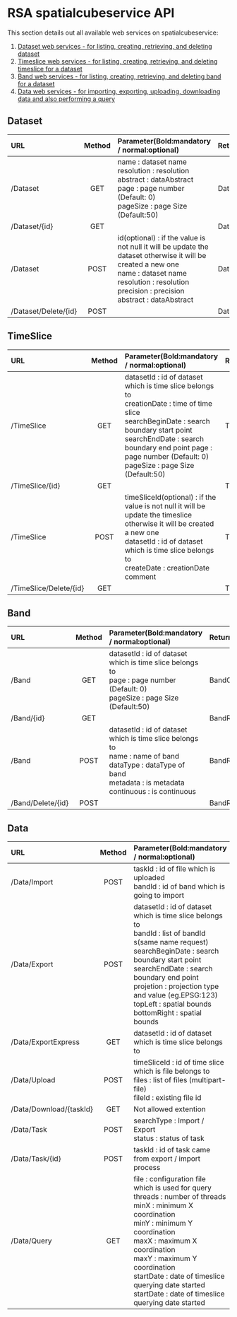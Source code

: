 # RSA spatialcubeservice API

This section details out all available web services on spatialcubeservice:

1. [Dataset web services - for listing, creating, retrieving, and deleting dataset](#dataset)
2. [Timeslice web services - for listing, creating, retrieving, and deleting timeslice for a dataset](#dataset)
3. [Band web services - for listing, creating, retrieving, and deleting band for a dataset](#dataset)
4. [Data web services - for importing, exporting, uploading, downloading data and also performing a query](#data)

## Dataset

| URL     | Method      | Parameter(Bold:mandatory / normal:optional) | Return |
|:--------|:-----------:|:--------------------------------------------|:-------|
|/Dataset | GET         |name : dataset name<br />resolution : resolution<br /> abstract : dataAbstract<br />page : page number (Default: 0)<br />pageSize : page Size (Default:50)|DatasetCollectionResponse|
|/Dataset/{id}|GET||DatasetResponse|
|/Dataset|POST|id(optional) : if the value is not null it will be update the dataset otherwise it will be created a new one<br />name : dataset name<br />resolution : resolution<br />precision : precision<br />abstract : dataAbstract|DatasetResponse|
|/Dataset/Delete/{id}|POST||DatasetResponse|

## TimeSlice

| URL     | Method      | Parameter(Bold:mandatory / normal:optional) | Return |
|:--------|:-----------:|:--------------------------------------------|:-------|
|/TimeSlice | GET |datasetId : id of dataset which is time slice belongs to<br />creationDate : time of time slice<br />searchBeginDate : search boundary start point<br />searchEndDate : search boundary end point page : page number (Default: 0)<br />pageSize : page Size (Default:50)|TimeSliceCollectionResponse|
|/TimeSlice/{id}|GET||TimeSliceResponse|
|/TimeSlice|POST|timeSliceId(optional) : if the value is not null it will be update the timeslice otherwise it will be created a new one<br />datasetId : id of dataset which is time slice belongs to<br />createDate : creationDate<br />comment|TimeSliceResponse|
|/TimeSlice/Delete/{id}|GET||TimeSliceResponse|

## Band

| URL     | Method      | Parameter(Bold:mandatory / normal:optional) | Return |
|:--------|:-----------:|:--------------------------------------------|:-------|
|/Band|GET|datasetId : id of dataset which is time slice belongs to<br />page : page number<br />(Default: 0)<br />pageSize : page Size (Default:50)|BandCollectionResponse|
|/Band/{id}|GET||BandResponse|
|/Band|POST|datasetId : id of dataset which is time slice belongs to<br />name : name of band<br />dataType : dataType of band<br />metadata : is metadata continuous : is continuous|BandResponse|
|/Band/Delete/{id}|POST||BandResponse|

## Data

| URL     | Method      | Parameter(Bold:mandatory / normal:optional) | Return |
|:--------|:-----------:|:--------------------------------------------|:-------|
|/Data/Import|POST|taskId : id of file which is uploaded<br />bandId : id of band which is going to import|ImportResponse(Okay, fail)|
|/Data/Export|POST|datasetId : id of dataset which is time slice belongs to<br />bandId : list of bandId s(same name request)<br />searchBeginDate : search boundary start point<br />searchEndDate : search boundary end point<br />projetion : projection type and value (eg.EPSG:123)<br />topLeft : spatial bounds<br />bottomRight : spatial bounds|ExportResponse(taskId)|
|/Data/ExportExpress|GET|datasetId : id of dataset which is time slice belongs to|ExportResponse(taskId)|
|/Data/Upload|POST|timeSliceId : id of time slice which is file belongs to<br />files : list of files (multipart-file)<br />fileId : existing file id|FileInfoResponse|
|/Data/Download/{taskId}|GET|Not allowed extention|Zipped file itself|
|/Data/Task|POST|searchType : Import / Export<br />status : status of task|TaskCollectionResponse|
|/Data/Task/{id}|POST|taskId : id of task came from export / import process|TaskResponse|
|/Data/Query|GET|file : configuration file which is used for query<br />threads : number of threads<br />minX : minimum X coordination<br />minY : minimum Y coordination<br />maxX : maximum X coordination<br />maxY : maximum Y coordination<br />startDate : date of timeslice querying date started<br />startDate : date of timeslice querying date started|QueryResponse|



